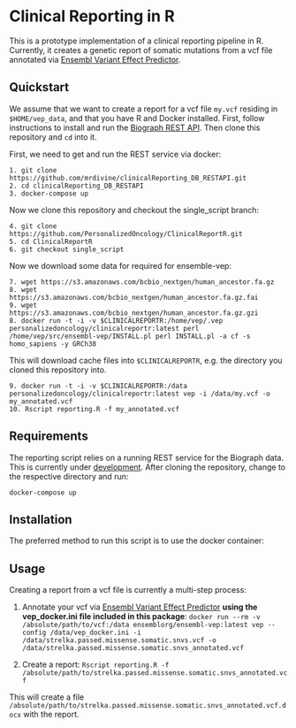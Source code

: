 # Clinical Reporting in R

This is a prototype implementation of a clinical reporting pipeline in R.
Currently, it creates a genetic report of somatic mutations from a vcf file annotated via [Ensembl Variant Effect Predictor](https://github.com/Ensembl/ensembl-vep).

## Quickstart

We assume that we want to create a report for a vcf file `my.vcf` residing in `$HOME/vep_data`, and that you have R and Docker installed. First, follow instructions to install and run the [Biograph REST API](https://github.com/mrdivine/clinicalReporting_DB_RESTAPI). Then clone this repository and `cd` into it.

First, we need to get and run the REST service via docker:

```
1. git clone https://github.com/mrdivine/clinicalReporting_DB_RESTAPI.git
2. cd clinicalReporting_DB_RESTAPI
3. docker-compose up
```

Now we clone this repository and checkout the single_script branch:

```
4. git clone https://github.com/PersonalizedOncology/ClinicalReportR.git
5. cd ClinicalReportR
6. git checkout single_script
```

Now we download some data for required for ensemble-vep:

```
7. wget https://s3.amazonaws.com/bcbio_nextgen/human_ancestor.fa.gz
8. wget https://s3.amazonaws.com/bcbio_nextgen/human_ancestor.fa.gz.fai
9. wget https://s3.amazonaws.com/bcbio_nextgen/human_ancestor.fa.gz.gzi
8. docker run -t -i -v $CLINICALREPORTR:/home/vep/.vep personalizedoncology/clinicalreportr:latest perl /home/vep/src/ensembl-vep/INSTALL.pl perl INSTALL.pl -a cf -s homo_sapiens -y GRCh38
```

This will download cache files into `$CLINICALREPORTR`, e.g. the directory you cloned this repository into. 

```
9. docker run -t -i -v $CLINICALREPORTR:/data personalizedoncology/clinicalreportr:latest vep -i /data/my.vcf -o my_annotated.vcf
10. Rscript reporting.R -f my_annotated.vcf
```

## Requirements
The reporting script relies on a running REST service for the Biograph data. This is currently under [development](https://github.com/mrdivine/clinicalReporting_DB_RESTAPI).
After cloning the repository, change to the respective directory and run:

```docker-compose up```

## Installation
The preferred method to run this script is to use the docker container:


## Usage

Creating a report from a vcf file is currently a multi-step process:

1. Annotate your vcf via [Ensembl Variant Effect Predictor](https://github.com/Ensembl/ensembl-vep) __using the vep_docker.ini file included in this package__:
`docker run --rm -v /absolute/path/to/vcf:/data ensemblorg/ensembl-vep:latest vep --config /data/vep_docker.ini -i /data/strelka.passed.missense.somatic.snvs.vcf -o /data/strelka.passed.missense.somatic.snvs_annotated.vcf
`

2. Create a report:
`Rscript reporting.R -f /absolute/path/to/strelka.passed.missense.somatic.snvs_annotated.vcf`

This will create a file `/absolute/path/to/strelka.passed.missense.somatic.snvs_annotated.vcf.docx` with the report.
